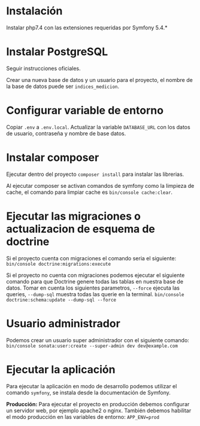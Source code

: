 # Instalación

Instalar php7.4 con las extensiones requeridas por Symfony 5.4.*

# Instalar PostgreSQL 

Seguir instrucciones oficiales.

Crear una nueva base de datos y un usuario para el proyecto, el nombre de la base de datos puede ser `indices_medicion`.

# Configurar variable de entorno

Copiar `.env` a `.env.local`. Actualizar la variable `DATABASE_URL` con los datos de usuario, contraseña y nombre de base datos.

# Instalar composer

Ejecutar dentro del proyecto `composer install` para instalar las librerias.

Al ejecutar composer se activan comandos de symfony como la limpieza de cache, el comando para limpiar cache es `bin/console cache:clear`.

# Ejecutar las migraciones o actualizacion de esquema de doctrine

Si el proyecto cuenta con migraciones el comando seria el siguiente:
`bin/console doctrine:migrations:execute`

Si el proyecto no cuenta con migraciones podemos ejecutar el siguiente comando para que Doctrine genere todas las tablas en nuestra base de datos. Tomar en cuenta los siguientes parametros, `--force` ejecuta las queries, `--dump-sql` muestra todas las querie en la terminal.
`bin/console doctrine:schema:update --dump-sql --force`

# Usuario administrador
Podemos crear un usuario super administrador con el siguiente comando:
`bin/console sonata:user:create --super-admin dev dev@example.com`

# Ejecutar la aplicación
Para ejecutar la aplicación en modo de desarrollo podemos utilizar el comando `symfony`, se instala desde la documentación de Symfony.

**Producción:** Para ejecutar el proyecto en producción debemos configurar un servidor web, por ejemplo apache2 o nginx. También debemos habilitar el modo producción en las variables de entorno:
`APP_ENV=prod`